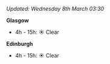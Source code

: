 *Updated: Wednesday 8th March 03:30*

**Glasgow**

* 4h - 15h: :sunny: Clear

**Edinburgh**

* 4h - 15h: :sunny: Clear
